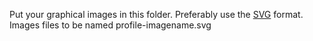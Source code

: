 Put your graphical images in this folder. Preferably use the [SVG](https://en.wikipedia.org/wiki/Scalable_Vector_Graphics) format.  
Images files to be named profile-imagename.svg
